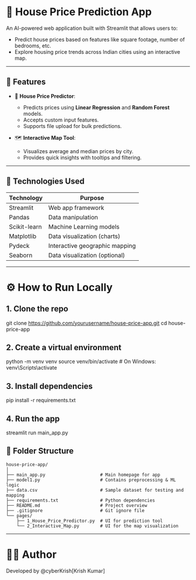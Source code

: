 # 🏡 House Price Prediction App

An AI-powered web application built with Streamlit that allows users to:
- Predict house prices based on features like square footage, number of bedrooms, etc.
- Explore housing price trends across Indian cities using an interactive map.

---

## 🚀 Features

- 🔮 **House Price Predictor**:
  - Predicts prices using **Linear Regression** and **Random Forest** models.
  - Accepts custom input features.
  - Supports file upload for bulk predictions.

- 🗺️ **Interactive Map Tool**:
  - Visualizes average and median prices by city.
  - Provides quick insights with tooltips and filtering.

---

## 🧠 Technologies Used

| Technology     | Purpose                          |
|----------------|----------------------------------|
| Streamlit      | Web app framework                |
| Pandas         | Data manipulation                |
| Scikit-learn   | Machine Learning models          |
| Matplotlib     | Data visualization (charts)      |
| Pydeck         | Interactive geographic mapping   |
| Seaborn        | Data visualization (optional)    |

---
# ⚙️ How to Run Locally
## 1. Clone the repo
git clone https://github.com/yourusername/house-price-app.git
cd house-price-app

## 2. Create a virtual environment
python -m venv venv
source venv/bin/activate  # On Windows: venv\Scripts\activate

## 3. Install dependencies
pip install -r requirements.txt

## 4. Run the app
streamlit run main_app.py


## 📁 Folder Structure

```plaintext
house-price-app/
│
├── main_app.py                     # Main homepage for app
├── model1.py                       # Contains preprocessing & ML logic
├── data.csv                        # Sample dataset for testing and mapping
├── requirements.txt                # Python dependencies
├── README.md                       # Project overview
├── .gitignore                      # Git ignore file
└── pages/
    ├── 1_House_Price_Predictor.py  # UI for prediction tool
    └── 2_Interactive_Map.py        # UI for the map visualization
```
---
# 👨‍💻 Author
Developed by @cyberKrish[Krish Kumar]
